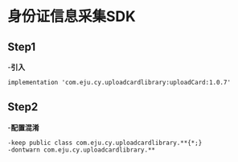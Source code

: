  
# 身份证信息采集SDK

## Step1

-**引入**

`implementation 'com.eju.cy.uploadcardlibrary:uploadCard:1.0.7' `

## Step2 

-**配置混淆**
```
-keep public class com.eju.cy.uploadcardlibrary.**{*;}
-dontwarn com.eju.cy.uploadcardlibrary.**
```
